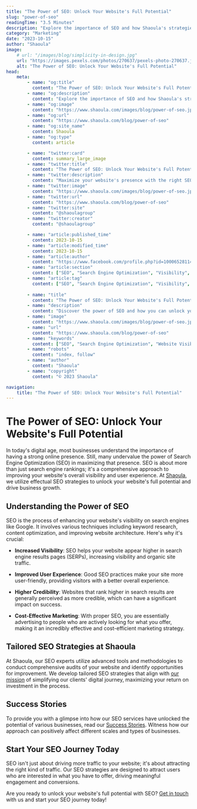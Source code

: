 ```yaml
---
title: "The Power of SEO: Unlock Your Website's Full Potential"
slug: "power-of-seo"
readingTime: "3.5 Minutes"
description: "Explore the importance of SEO and how Shaoula's strategies can help unlock your website's full potential."
category: "Marketing"
date: "2023-10-15"
author: "Shaoula"
image:
    # url: "/images/blog/simplicity-in-design.jpg"
    url: "https://images.pexels.com/photos/270637/pexels-photo-270637.jpeg?auto=compress&cs=tinysrgb&w=1600"
    alt: "The Power of SEO: Unlock Your Website's Full Potential"
head:
    meta:
        - name: "og:title"
          content: "The Power of SEO: Unlock Your Website's Full Potential"
        - name: "og:description"
          content: "Explore the importance of SEO and how Shaoula's strategies can help unlock your website's full potential."
        - name: "og:image"
          content: "https://www.shaoula.com/images/blog/power-of-seo.jpg"
        - name: "og:url"
          content: "https://www.shaoula.com/blog/power-of-seo"
        - name: "og:site_name"
          content: Shaoula
        - name: "og:type"
          content: article

        - name: "twitter:card"
          content: summary_large_image
        - name: "twitter:title"
          content: "The Power of SEO: Unlock Your Website's Full Potential"
        - name: "twitter:description"
          content: "Maximize your website's presence with the right SEO strategies. Discover more with Shaoula."
        - name: "twitter:image"
          content: "https://www.shaoula.com/images/blog/power-of-seo.jpg"
        - name: "twitter:url"
          content: "https://www.shaoula.com/blog/power-of-seo"
        - name: "twitter:site"
          content: "@shaoulagroup"
        - name: "twitter:creator"
          content: "@shaoulagroup"

        - name: "article:published_time"
          content: 2023-10-15
        - name: "article:modified_time"
          content: 2023-10-15
        - name: "article:author"
          content: "https://www.facebook.com/profile.php?id=100065281140375&mibextid=LQQJ4d"
        - name: "article:section"
          content: ["SEO", "Search Engine Optimization", "Visibility", "User Experience", "Shaoula"]
        - name: "article:tag"
          content: ["SEO", "Search Engine Optimization", "Visibility", "User Experience", "Shaoula"]
        
        - name: "title"
          content: "The Power of SEO: Unlock Your Website's Full Potential"
        - name: "description"
          content: "Discover the power of SEO and how you can unlock your website's full potential with Shaoula."
        - name: "image"
          content: "https://www.shaoula.com/images/blog/power-of-seo.jpg"
        - name: "url"
          content: "https://www.shaoula.com/blog/power-of-seo"
        - name: "keywords"
          content: ["SEO", "Search Engine Optimization", "Website Visibility", "User Experience", "Organic Traffic", "SERP", "Credibility", "Cost-Effective Marketing", "SEO Strategies", "Shaoula"]
        - name: "robots"
          content: "index, follow"
        - name: "author"
          content: "Shaoula"
        - name: "copyright"
          content: "© 2023 Shaoula"

navigation:
    title: "The Power of SEO: Unlock Your Website's Full Potential"
---
```



# The Power of SEO: Unlock Your Website's Full Potential

In today's digital age, most businesses understand the importance of having a strong online presence. Still, many undervalue the power of Search Engine Optimization (SEO) in maximizing that presence. SEO is about more than just search engine rankings; it's a comprehensive approach to improving your website's overall visibility and user experience. At [Shaoula](https://www.shaoula.com/services/seo), we utilize effectual SEO strategies to unlock your website's full potential and drive business growth.

## Understanding the Power of SEO

SEO is the process of enhancing your website's visibility on search engines like Google. It involves various techniques including keyword research, content optimization, and improving website architecture. Here's why it's crucial:

- **Increased Visibility**: SEO helps your website appear higher in search engine results pages (SERPs), increasing visibility and organic site traffic.

- **Improved User Experience**: Good SEO practices make your site more user-friendly, providing visitors with a better overall experience.

- **Higher Credibility**: Websites that rank higher in search results are generally perceived as more credible, which can have a significant impact on success.

- **Cost-Effective Marketing**: With proper SEO, you are essentially advertising to people who are actively looking for what you offer, making it an incredibly effective and cost-efficient marketing strategy.

## Tailored SEO Strategies at Shaoula

At Shaoula, our SEO experts utilize advanced tools and methodologies to conduct comprehensive audits of your website and identify opportunities for improvement. We develop tailored SEO strategies that align with [our mission](https://www.shaoula.com/about-us) of simplifying our clients' digital journey, maximizing your return on investment in the process.

## Success Stories

To provide you with a glimpse into how our SEO services have unlocked the potential of various businesses, read our [Success Stories](https://www.shaoula.com/success-stories). Witness how our approach can positively affect different scales and types of businesses.

## Start Your SEO Journey Today

SEO isn't just about driving more traffic to your website; it's about attracting the right kind of traffic. Our SEO strategies are designed to attract users who are interested in what you have to offer, driving meaningful engagement and conversions.

Are you ready to unlock your website's full potential with SEO? [Get in touch](https://www.shaoula.com/contact) with us and start your SEO journey today!